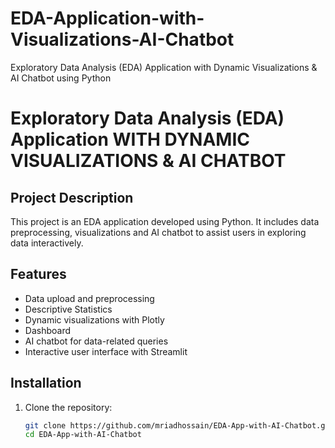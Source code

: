 # EDA-Application-with-Visualizations-AI-Chatbot
Exploratory Data Analysis (EDA) Application with Dynamic Visualizations &amp; AI Chatbot using Python

# Exploratory Data Analysis (EDA) Application WITH DYNAMIC VISUALIZATIONS & AI CHATBOT

## Project Description
This project is an EDA application developed using Python. It includes data preprocessing,  visualizations and AI chatbot to assist users in exploring data interactively.

## Features
- Data upload and preprocessing
- Descriptive Statistics
- Dynamic visualizations with Plotly
- Dashboard
- AI chatbot for data-related queries
- Interactive user interface with Streamlit

## Installation
1. Clone the repository:
   ```sh
   git clone https://github.com/mriadhossain/EDA-App-with-AI-Chatbot.git
   cd EDA-App-with-AI-Chatbot

